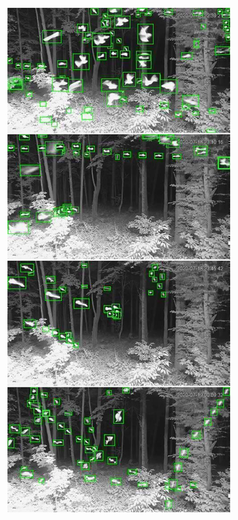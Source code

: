 ![20200718-223840-230845](in/20200718/20200718-223840-230845_0_.jpg)
![20200718-230850-233855](in/20200718/20200718-230850-233855_0_.jpg)
![20200718-233900-000000](in/20200718/20200718-233900-000000_0_.jpg)
![20200719-000005-003010](in/20200719/20200719-000005-003010_0_.jpg)

